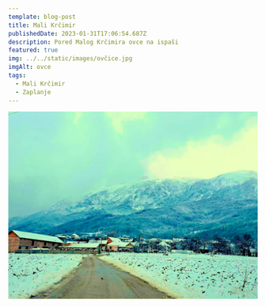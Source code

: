 ```yaml
---
template: blog-post
title: Mali Krčimir
publishedDate: 2023-01-31T17:06:54.687Z
description: Pored Malog Krčimira ovce na ispaši
featured: true
img: ../../static/images/ovčice.jpg
imgAlt: ovce
tags:
  - Mali Krčimir
  - Zaplanje
---
```

![](../../static/images/malikrčimir.jpg "Mali Krčimir")